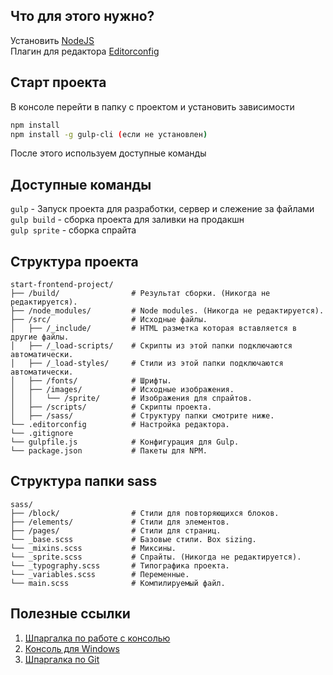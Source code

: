 ## Что для этого нужно?

Установить [NodeJS](https://nodejs.org/en/)  
Плагин для редактора [Editorconfig](http://editorconfig.org)  

## Старт проекта

В консоле перейти в папку с проектом и установить зависимости

```bash
npm install
npm install -g gulp-cli (если не установлен)
```

После этого используем доступные команды

## Доступные команды

`gulp` - Запуск проекта для разработки, сервер и слежение за файлами  
`gulp build` - сборка проекта для заливки на продакшн  
`gulp sprite` - сборка спрайта  

## Структура проекта

```
start-frontend-project/
├── /build/                # Результат сборки. (Никогда не редактируется).
├── /node_modules/         # Node modules. (Никогда не редактируется).
├── /src/                  # Исходные файлы.
│   ├── /_include/         # HTML разметка которая вставляется в другие файлы.
│   ├── /_load-scripts/    # Скрипты из этой папки подключаются автоматически.
│   ├── /_load-styles/     # Стили из этой папки подключаются автоматически.
│   ├── /fonts/            # Шрифты.
│   ├── /images/           # Исходные изображения.
│   │   └── /sprite/       # Изображения для спрайтов.
│   ├── /scripts/          # Скрипты проекта.
│   ├── /sass/             # Структуру папки смотрите ниже.
└── .editorconfig          # Настройка редактора.
└── .gitignore
└── gulpfile.js            # Конфигурация для Gulp.
└── package.json           # Пакеты для NPM.
```

## Структура папки sass

```
sass/
├── /block/                # Стили для повторяющихся блоков.
├── /elements/             # Стили для элементов.
├── /pages/                # Стили для страниц.
└── _base.scss             # Базовые стили. Box sizing.
└── _mixins.scss           # Миксины.
└── _sprite.scss           # Спрайты. (Никогда не редактируется).
└── _typography.scss       # Типографика проекта.
└── _variables.scss        # Переменные.
└── main.scss              # Компилируемый файл.
```

## Полезные ссылки

1. [Шпаргалка по работе с консолью](https://github.com/nicothin/web-development/tree/master/bash)
2. [Консоль для Windows](http://nicothin.pro/page/console-windows)
3. [Шпаргалка по Git](https://github.com/nicothin/web-development/tree/master/git)
